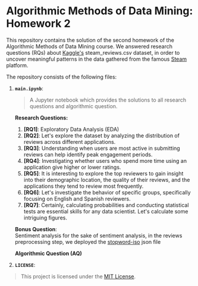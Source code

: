 # Algorithmic Methods of Data Mining: Homework 2
This repository contains the solution of the second homework of the Algorithmic Methods of Data Mining course.
We answered research questions (RQs) about [Kaggle's](https://www.kaggle.com/datasets/najzeko/steam-reviews-2021)  steam_reviews.csv dataset, in order to uncover meaningful patterns in the data gathered from the famous [Steam](https://store.steampowered.com/) platform.


The repository consists of the following files:
1. __`main.ipynb`__: 
	> A Jupyter notebook which provides the solutions to all research questions and algorithmic question.
 
     **Research Questions:**
    1. **[RQ1]**: Exploratory Data Analysis (EDA)  
    2. **[RQ2]**: Let's explore the dataset by analyzing the distribution of reviews across different applications.  
    3. **[RQ3]**: Understanding when users are most active in submitting reviews can help identify peak engagement periods.  
    4. **[RQ4]**: Investigating whether users who spend more time using an application give higher or lower ratings.  
    5. **[RQ5]**: It is interesting to explore the top reviewers to gain insight into their demographic location, the quality of their reviews, and the applications they tend to review most frequently.  
    6. **[RQ6]**: Let's investigate the behavior of specific groups, specifically focusing on English and Spanish reviewers.  
    7. **[RQ7]**: Certainly, calculating probabilities and conducting statistical tests are essential skills for any data scientist. Let's calculate some intriguing figures.

    **Bonus Question**:  
    Sentiment analysis
    for the sake of sentiment analysis, in the reviews preprocessing step, we deployed the [stopword-iso](https://github.com/stopwords-iso/stopwords-iso/tree/master ) json file 

    **Algorithmic Question (AQ)**

2. __`LICENSE`__: 
> This project is licensed under the [MIT License](./LICENSE).
